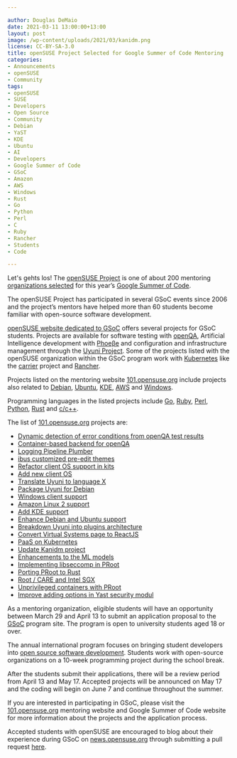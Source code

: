 ```yaml
---

author: Douglas DeMaio
date: 2021-03-11 13:00:00+13:00
layout: post
image: /wp-content/uploads/2021/03/kanidm.png
license: CC-BY-SA-3.0
title: openSUSE Project Selected for Google Summer of Code Mentoring
categories:
- Announcements
- openSUSE
- Community
tags:
- openSUSE
- SUSE
- Developers
- Open Source
- Community
- Debian
- YaST
- KDE
- Ubuntu
- AI
- Developers
- Google Summer of Code
- GSoC
- Amazon
- AWS
- Windows
- Rust
- Go
- Python
- Perl
- C
- Ruby
- Rancher
- Students
- Code

---
```


Let's gehts los! The [openSUSE Project](https://www.opensuse.org/) is one of about 200 mentoring [organizations selected](https://summerofcode.withgoogle.com/organizations/?sp-page=5#6417107362775040) for this year’s [Google Summer of Code](https://summerofcode.withgoogle.com/). 

The openSUSE Project has participated in several GSoC events since 2006 and the project’s mentors have helped more than 60 students become familiar with open-source software development.

[openSUSE website dedicated to GSoC](http://101.opensuse.org/) offers several projects for GSoC students. Projects are available for software testing with [openQA](http://open.qa/), Artificial Intelligence development with [Phoeβe](https://github.com/openSUSE/mentoring/issues/152) and configuration and infrastructure management through the [Uyuni Project](https://www.uyuni-project.org). Some of the projects listed with the openSUSE organization within the GSoC program work with [Kubernetes](https://kubernetes.io/) like the [carrier](https://github.com/openSUSE/mentoring/issues/153) project and [Rancher](https://github.com/openSUSE/mentoring/issues/164). 

Projects listed on the mentoring website [101.opensuse.org](http://101.opensuse.org/) include projects also related to [Debian](https://www.debian.org/), [Ubuntu](https://ubuntu.com/), [KDE](https://kde.org/), [AWS](https://aws.amazon.com/amazon-linux-2/) and [Windows](https://www.microsoft.com/en-us/windows).

Programming languages in the listed projects include [Go](https://golang.org/), [Ruby](https://www.ruby-lang.org/en/), [Perl](https://www.perl.org/), [Python](https://www.python.org/), [Rust](https://www.rust-lang.org/) and [c/c++](https://isocpp.org/).

The list of [101.opensuse.org](http://101.opensuse.org/) projects are:

* [Dynamic detection of error conditions from openQA test results](https://github.com/openSUSE/mentoring/issues/121)
* [Container-based backend for openQA](https://github.com/openSUSE/mentoring/issues/120)
* [Logging Pipeline Plumber](https://github.com/openSUSE/mentoring/issues/164)
* [ibus customized pre-edit themes](https://github.com/openSUSE/mentoring/issues/158)
* [Refactor client OS support in kits](https://github.com/openSUSE/mentoring/issues/147)
* [Add new client OS](https://github.com/openSUSE/mentoring/issues/146)
* [Translate Uyuni to language X](https://github.com/openSUSE/mentoring/issues/137)
* [Package Uyuni for Debian](https://github.com/openSUSE/mentoring/issues/136)
* [Windows client support](https://github.com/openSUSE/mentoring/issues/133)
* [Amazon Linux 2 support](https://github.com/openSUSE/mentoring/issues/132)
* [Add KDE support](https://github.com/openSUSE/mentoring/issues/128)
* [Enhance Debian and Ubuntu support](https://github.com/openSUSE/mentoring/issues/127)
* [Breakdown Uyuni into plugins architecture](https://github.com/openSUSE/mentoring/issues/126)
* [Convert Virtual Systems page to ReactJS](https://github.com/openSUSE/mentoring/issues/124)
* [PaaS on Kubernetes](https://github.com/openSUSE/mentoring/issues/153)
* [Update Kanidm project](https://github.com/openSUSE/mentoring/issues/154)
* [Enhancements to the ML models](https://github.com/openSUSE/mentoring/issues/152)
* [Implementing libseccomp in PRoot](https://github.com/openSUSE/mentoring/issues/163)
* [Porting PRoot to Rust](https://github.com/openSUSE/mentoring/issues/162)
* [Root / CARE and Intel SGX](https://github.com/openSUSE/mentoring/issues/161)
* [Unprivileged containers with PRoot](https://github.com/openSUSE/mentoring/issues/160)
* [Improve adding options in Yast security modul](https://github.com/openSUSE/mentoring/issues/167)

As a mentoring organization, eligible students will have an opportunity between March 29 and April 13 to submit an application proposal to the [GSoC](https://summerofcode.withgoogle.com/) program site. The program is open to university students aged 18 or over.

The annual international program focuses on bringing student developers into [open source software development](https://en.wikipedia.org/wiki/Open-source_software_development). Students work with open-source organizations on a 10-week programming project during the school break.

After the students submit their applications, there will be a review period from April 13 and May 17. Accepted projects will be announced on May 17 and the coding will begin on June 7 and continue throughout the summer.

If you are interested in participating in GSoC, please visit the [101.opensuse.org](http://101.opensuse.org/) mentoring website and Google Summer of Code website for more information about the projects and the application process.

Accepted students with openSUSE are encouraged to blog about their experience during GSoC on [news.opensuse.org](https://news.opensuse.org/) through submitting a pull request [here](https://github.com/openSUSE/news-o-o/).
